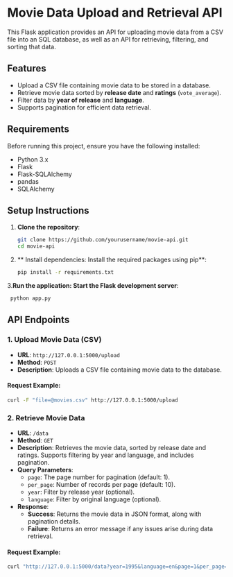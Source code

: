 # Movie Data Upload and Retrieval API

This Flask application provides an API for uploading movie data from a CSV file into an SQL database, as well as an API for retrieving, filtering, and sorting that data.

## Features
- Upload a CSV file containing movie data to be stored in a database.
- Retrieve movie data sorted by **release date** and **ratings** (`vote_average`).
- Filter data by **year of release** and **language**.
- Supports pagination for efficient data retrieval.

## Requirements

Before running this project, ensure you have the following installed:

- Python 3.x
- Flask
- Flask-SQLAlchemy
- pandas
- SQLAlchemy

## Setup Instructions

1. **Clone the repository**:
   ```bash
   git clone https://github.com/yourusername/movie-api.git
   cd movie-api
2. ** Install dependencies: Install the required packages using pip**:
   ```bash
   pip install -r requirements.txt
3.**Run the application: Start the Flask development server**:
   ```bash
    python app.py
   ```
## API Endpoints

### 1. Upload Movie Data (CSV)
- **URL**: `http://127.0.0.1:5000/upload`
- **Method**: `POST`
- **Description**: Uploads a CSV file containing movie data to the database.

#### Request Example:
```bash
curl -F "file=@movies.csv" http://127.0.0.1:5000/upload
```
### 2. Retrieve Movie Data
- **URL**: `/data`
- **Method**: `GET`
- **Description**: Retrieves the movie data, sorted by release date and ratings. Supports filtering by year and language, and includes pagination.
- **Query Parameters**:
  - `page`: The page number for pagination (default: 1).
  - `per_page`: Number of records per page (default: 10).
  - `year`: Filter by release year (optional).
  - `language`: Filter by original language (optional).
- **Response**:
  - **Success**: Returns the movie data in JSON format, along with pagination details.
  - **Failure**: Returns an error message if any issues arise during data retrieval.
#### Request Example:
```bash
curl "http://127.0.0.1:5000/data?year=1995&language=en&page=1&per_page=10"
```


